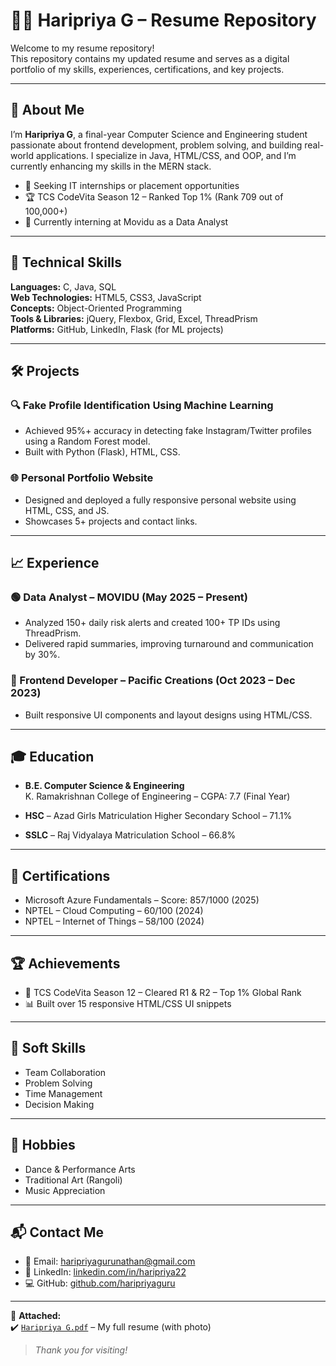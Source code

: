 # 👩‍💻 Haripriya G – Resume Repository

Welcome to my resume repository!  
This repository contains my updated resume and serves as a digital portfolio of my skills, experiences, certifications, and key projects.

---

## 📌 About Me

I’m **Haripriya G**, a final-year Computer Science and Engineering student passionate about frontend development, problem solving, and building real-world applications. I specialize in Java, HTML/CSS, and OOP, and I’m currently enhancing my skills in the MERN stack.

- 🎯 Seeking IT internships or placement opportunities
- 🏆 TCS CodeVita Season 12 – Ranked Top 1% (Rank 709 out of 100,000+)
- 💼 Currently interning at Movidu as a Data Analyst

---

## 🧠 Technical Skills

**Languages:** C, Java, SQL  
**Web Technologies:** HTML5, CSS3, JavaScript  
**Concepts:** Object-Oriented Programming  
**Tools & Libraries:** jQuery, Flexbox, Grid, Excel, ThreadPrism  
**Platforms:** GitHub, LinkedIn, Flask (for ML projects)

---

## 🛠️ Projects

### 🔍 Fake Profile Identification Using Machine Learning
- Achieved 95%+ accuracy in detecting fake Instagram/Twitter profiles using a Random Forest model.
- Built with Python (Flask), HTML, CSS.

### 🌐 Personal Portfolio Website
- Designed and deployed a fully responsive personal website using HTML, CSS, and JS.
- Showcases 5+ projects and contact links.

---

## 📈 Experience

### 🟢 Data Analyst – MOVIDU (May 2025 – Present)
- Analyzed 150+ daily risk alerts and created 100+ TP IDs using ThreadPrism.
- Delivered rapid summaries, improving turnaround and communication by 30%.

### 🎨 Frontend Developer – Pacific Creations (Oct 2023 – Dec 2023)
- Built responsive UI components and layout designs using HTML/CSS.

---

## 🎓 Education

- **B.E. Computer Science & Engineering**  
  K. Ramakrishnan College of Engineering – CGPA: 7.7 (Final Year)

- **HSC** – Azad Girls Matriculation Higher Secondary School – 71.1%  
- **SSLC** – Raj Vidyalaya Matriculation School – 66.8%

---

## 📜 Certifications

- Microsoft Azure Fundamentals – Score: 857/1000 (2025)
- NPTEL – Cloud Computing – 60/100 (2024)
- NPTEL – Internet of Things – 58/100 (2024)

---

## 🏆 Achievements

- 🥇 TCS CodeVita Season 12 – Cleared R1 & R2 – Top 1% Global Rank
- 📊 Built over 15 responsive HTML/CSS UI snippets

---

## 💬 Soft Skills

- Team Collaboration  
- Problem Solving  
- Time Management  
- Decision Making  

---

## 🎨 Hobbies

- Dance & Performance Arts  
- Traditional Art (Rangoli)  
- Music Appreciation  

---

## 📬 Contact Me

- 📧 Email: [haripriyagurunathan@gmail.com](mailto:haripriyagurunathan@gmail.com)  
- 🔗 LinkedIn: [linkedin.com/in/haripriya22](https://www.linkedin.com/in/haripriya22/)  
- 💻 GitHub: [github.com/haripriyaguru](https://github.com/haripriyaguru)

---

📁 **Attached:**  
✔️ [`Haripriya G.pdf`](./Haripriya%20G.pdf) – My full resume (with photo)

> _Thank you for visiting!_
